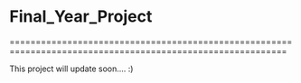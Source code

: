 # Final_Year_Project

===========================================================================================================

This project will update soon.... :)

